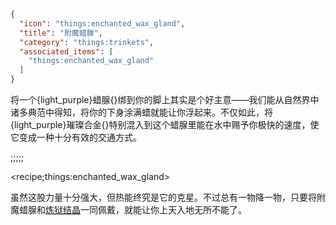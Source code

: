 ```json
{
  "icon": "things:enchanted_wax_gland",
  "title": "附魔蜡腺",
  "category": "things:trinkets",
  "associated_items": [
    "things:enchanted_wax_gland"
  ]
}
```

将一个{light_purple}蜡腺{}绑到你的脚上其实是个好主意——我们能从自然界中诸多典范中得知，将你的下身涂满蜡就能让你浮起来。不仅如此，将{light_purple}璀璨合金{}特别混入到这个蜡腺里能在水中赐予你极快的速度，使它变成一种十分有效的交通方式。

;;;;;

<recipe;things:enchanted_wax_gland>

虽然这股力量十分强大，但热能终究是它的克星。不过总有一物降一物，只要将附魔蜡腺和[炼狱结晶](^things:trinkets/hades_crystal)一同佩戴，就能让你上天入地无所不能了。